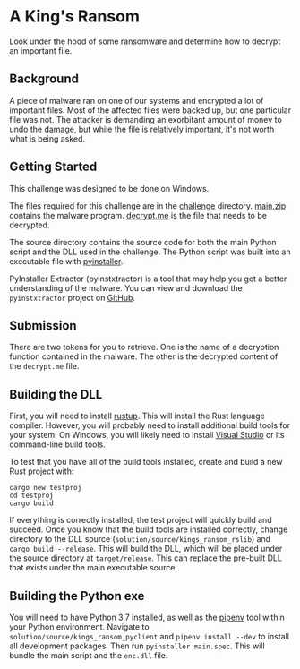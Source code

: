 # A King's Ransom

Look under the hood of some ransomware and determine how to decrypt an important file.

## Background

  A piece of malware ran on one of our systems and encrypted a lot of important files. Most of the affected files were backed up, but one particular file was not. The attacker is demanding an exorbitant amount of money to undo the damage, but while the file is relatively important, it's not worth what is being asked.

## Getting Started

  This challenge was designed to be done on Windows.

  The files required for this challenge are in the [challenge](challenge) directory. [main.zip](challenge/main.zip) contains the malware program. [decrypt.me](challenge/decrypt.me) is the file that needs to be decrypted. 

  The source directory contains the source code for both the main Python script and the DLL used in the challenge. The Python script was built into an executable file with [pyinstaller](https://pyinstaller.readthedocs.io/en/stable/).
  
  PyInstaller Extractor (pyinstxtractor) is a tool that may help you get a better understanding of the malware. You can view and download the `pyinstxtractor` project on [GitHub](https://github.com/extremecoders-re/pyinstxtractor).

## Submission

  There are two tokens for you to retrieve. One is the name of a decryption function contained in the malware. The other is the decrypted content of the `decrypt.me` file.

## Building the DLL

  First, you will need to install [rustup](https://rustup.rs/). This will install the Rust language compiler. However, you will probably need to install additional build tools for your system. On Windows, you will likely need to install [Visual Studio](https://visualstudio.microsoft.com/downloads/) or its command-line build tools.

To test that you have all of the build tools installed, create and build a new Rust project with:
```
cargo new testproj
cd testproj
cargo build
```

If everything is correctly installed, the test project will quickly build and succeed. Once you know that the build tools are installed correctly, change directory to the DLL source (`solution/source/kings_ransom_rslib`)  and `cargo build --release`. This will build the DLL, which will be placed under the source directory at `target/release`. This can replace the pre-built DLL that exists under the main executable source.


## Building the Python exe

  You will need to have Python 3.7 installed, as well as the [pipenv](https://pypi.org/project/pipenv/) tool within your Python environment. Navigate to `solution/source/kings_ransom_pyclient` and `pipenv install --dev` to install all development packages. Then run `pyinstaller main.spec`. This will bundle the main script and the `enc.dll` file.